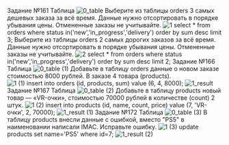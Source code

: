 Задание №161
Таблица
![0_table](https://github.com/user-attachments/assets/fd310a2c-f4c7-4c59-acd7-11ee802c7b81)
Выберите из таблицы orders 3 самых дешевых заказа за всё время. Данные нужно отсортировать в порядке убывания цены. Отмененные заказы не учитывайте.
![1](https://github.com/user-attachments/assets/4352e865-833e-46d3-83f4-6284a33e28c8)
select * from orders where status in('new','in_progress','delivery') order by sum desc limit 3;
Выберите из таблицы orders 2 самых дорогих заказов за всё время. Данные нужно отсортировать в порядке убывания цены. Отмененные заказы не учитывайте.
![2](https://github.com/user-attachments/assets/e10e21d4-4bde-43fa-8b89-bca74e2ac01e)
select * from orders where status in('new','in_progress','delivery') order by sum desc limit 2;
Задание №166
Таблица
![0_table (1)](https://github.com/user-attachments/assets/ac9d3d98-b27d-45be-8346-1f57f9182205)
Добавьте в таблицу orders данные о новом заказе стоимостью 8000 рублей. В заказе 4 товара (products).\
![1 (1)](https://github.com/user-attachments/assets/e0594ad3-9628-4440-8afa-b6b102314d8b)
insert into orders (id, products, sum) value (6, 4, 8000);
![1_result](https://github.com/user-attachments/assets/6d067072-9583-47cf-9938-2cd40775ce23)
Задание №167
Таблица
![0_table (2)](https://github.com/user-attachments/assets/2d1f8486-5194-4ecd-b325-8af4be906bbe)
Добавьте в таблицу products новый товар — «VR-очки», стоимостью 70000 рублей в количестве (count) 2 штук.
![1 (2)](https://github.com/user-attachments/assets/7da02020-12ed-49f0-9730-67219b83d104)
insert into products (id, name, count, price) value (7, 'VR-очки', 2, 70000);
![1_result (1)](https://github.com/user-attachments/assets/441b0c7b-6218-4b26-a4ca-f2ab4764b05d)
Задание №172
Таблица
![0_table (3)](https://github.com/user-attachments/assets/c39129e7-1d52-44be-b6ad-130fad502931)
В таблицу products внесли данные с ошибкой, вместо "PS5" в наименовании написали IMAC. Исправьте ошибку.
![1 (3)](https://github.com/user-attachments/assets/1a88bf0f-38e1-4860-a89e-a4964cde97b5)
update products set name='PS5' where id=7;
![1_result (2)](https://github.com/user-attachments/assets/fe2cd5ce-c13d-4eec-bd03-5cf93ea817cb)
